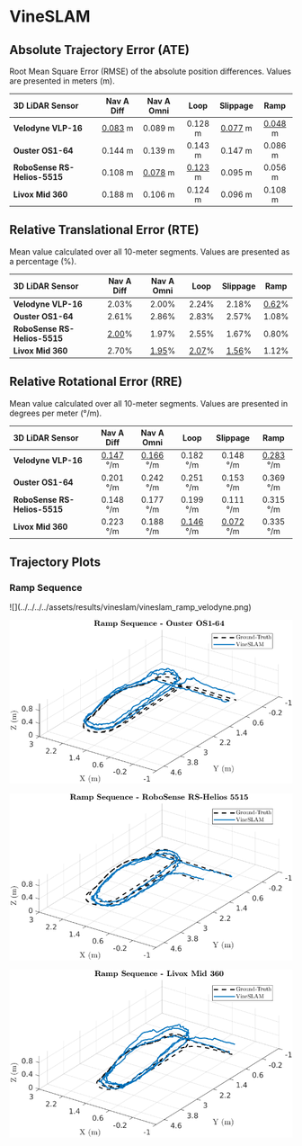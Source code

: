 # VineSLAM

## Absolute Trajectory Error (ATE)

Root Mean Square Error (RMSE) of the absolute position differences. Values are presented in meters (m).

| 3D LiDAR Sensor              | Nav A Diff     | Nav A Omni     | Loop           | Slippage       | Ramp           |
| :--------------------------- | :------------: | :------------: | :------------: | :------------: | :------------: |
| **Velodyne VLP-16**          | <u>0.083</u> m | 0.089 m        | 0.128 m        | <u>0.077</u> m | <u>0.048</u> m |
| **Ouster OS1-64**            | 0.144 m        | 0.139 m        | 0.143 m        | 0.147 m        | 0.086 m        |
| **RoboSense RS-Helios-5515** | 0.108 m        | <u>0.078</u> m | <u>0.123</u> m | 0.095 m        | 0.056 m        |
| **Livox Mid 360**            | 0.188 m        | 0.106 m        | 0.124 m        | 0.096 m        | 0.108 m        |

## Relative Translational Error (RTE)

Mean value calculated over all 10-meter segments. Values are presented as a percentage (%).

| 3D LiDAR Sensor              | Nav A Diff   | Nav A Omni   | Loop         | Slippage     | Ramp         |
| :--------------------------- | :----------: | :----------: | :----------: | :----------: | :----------: |
| **Velodyne VLP-16**          | 2.03%        | 2.00%        | 2.24%        | 2.18%        | <u>0.62</u>% |
| **Ouster OS1-64**            | 2.61%        | 2.86%        | 2.83%        | 2.57%        | 1.08%        |
| **RoboSense RS-Helios-5515** | <u>2.00</u>% | 1.97%        | 2.55%        | 1.67%        | 0.80%        |
| **Livox Mid 360**            | 2.70%        | <u>1.95</u>% | <u>2.07</u>% | <u>1.56</u>% | 1.12%        |

## Relative Rotational Error (RRE)

Mean value calculated over all 10-meter segments. Values are presented in degrees per meter (°/m).

| 3D LiDAR Sensor              | Nav A Diff       | Nav A Omni       | Loop             | Slippage         | Ramp             |
| :--------------------------- | :--------------: | :--------------: | :--------------: | :--------------: | :--------------: |
| **Velodyne VLP-16**          | <u>0.147</u> °/m | <u>0.166</u> °/m | 0.182 °/m        | 0.148 °/m        | <u>0.283</u> °/m |
| **Ouster OS1-64**            | 0.201 °/m        | 0.242 °/m        | 0.251 °/m        | 0.153 °/m        | 0.369 °/m        |
| **RoboSense RS-Helios-5515** | 0.148 °/m        | 0.177 °/m        | 0.199 °/m        | 0.111 °/m        | 0.315 °/m        |
| **Livox Mid 360**            | 0.223 °/m        | 0.188 °/m        | <u>0.146</u> °/m | <u>0.072</u> °/m | 0.335 °/m        |

## Trajectory Plots

### Ramp Sequence 
<div class="grid" markdown>
![](../../../../assets/results/vineslam/vineslam_ramp_velodyne.png)

![](../../../../assets/results/vineslam/vineslam_ramp_ouster.png)

![](../../../../assets/results/vineslam/vineslam_ramp_robosense.png)

![](../../../../assets/results/vineslam/vineslam_ramp_livox.png)
</div>
